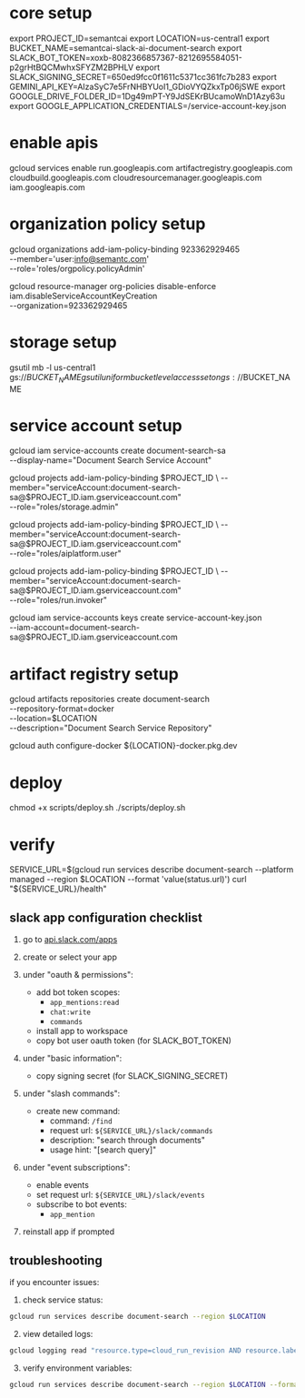 # core setup
export PROJECT_ID=semantcai
export LOCATION=us-central1
export BUCKET_NAME=semantcai-slack-ai-document-search
export SLACK_BOT_TOKEN=xoxb-8082366857367-8212695584051-p2grHtBQCMwhxSFYZM2BPHLV
export SLACK_SIGNING_SECRET=650ed9fcc0f1611c5371cc361fc7b283
export GEMINI_API_KEY=AIzaSyC7e5FrNHBYUoI1_GDioVYQZkxTp06jSWE
export GOOGLE_DRIVE_FOLDER_ID=1Dg49mPT-Y9JdSEKrBUcamoWnD1Azy63u
export GOOGLE_APPLICATION_CREDENTIALS=/service-account-key.json

# enable apis
gcloud services enable run.googleapis.com artifactregistry.googleapis.com \
    cloudbuild.googleapis.com cloudresourcemanager.googleapis.com iam.googleapis.com

# organization policy setup
gcloud organizations add-iam-policy-binding 923362929465 \
    --member='user:info@semantc.com' \
    --role='roles/orgpolicy.policyAdmin'

gcloud resource-manager org-policies disable-enforce iam.disableServiceAccountKeyCreation \
    --organization=923362929465

# storage setup
gsutil mb -l us-central1 gs://$BUCKET_NAME
gsutil uniformbucketlevelaccess set on gs://$BUCKET_NAME

# service account setup
gcloud iam service-accounts create document-search-sa \
    --display-name="Document Search Service Account"

gcloud projects add-iam-policy-binding $PROJECT_ID \
    --member="serviceAccount:document-search-sa@$PROJECT_ID.iam.gserviceaccount.com" \
    --role="roles/storage.admin"

gcloud projects add-iam-policy-binding $PROJECT_ID \
    --member="serviceAccount:document-search-sa@$PROJECT_ID.iam.gserviceaccount.com" \
    --role="roles/aiplatform.user"

gcloud projects add-iam-policy-binding $PROJECT_ID \
    --member="serviceAccount:document-search-sa@$PROJECT_ID.iam.gserviceaccount.com" \
    --role="roles/run.invoker"

gcloud iam service-accounts keys create service-account-key.json \
    --iam-account=document-search-sa@$PROJECT_ID.iam.gserviceaccount.com

# artifact registry setup
gcloud artifacts repositories create document-search \
    --repository-format=docker \
    --location=$LOCATION \
    --description="Document Search Service Repository"

gcloud auth configure-docker ${LOCATION}-docker.pkg.dev

# deploy
chmod +x scripts/deploy.sh
./scripts/deploy.sh

# verify
SERVICE_URL=$(gcloud run services describe document-search --platform managed --region $LOCATION --format 'value(status.url)')
curl "${SERVICE_URL}/health"

## slack app configuration checklist
1. go to [api.slack.com/apps](https://api.slack.com/apps)
2. create or select your app
3. under "oauth & permissions":
   - add bot token scopes:
     - `app_mentions:read`
     - `chat:write`
     - `commands`
   - install app to workspace
   - copy bot user oauth token (for SLACK_BOT_TOKEN)

4. under "basic information":
   - copy signing secret (for SLACK_SIGNING_SECRET)

5. under "slash commands":
   - create new command:
     - command: `/find`
     - request url: `${SERVICE_URL}/slack/commands`
     - description: "search through documents"
     - usage hint: "[search query]"

6. under "event subscriptions":
   - enable events
   - set request url: `${SERVICE_URL}/slack/events`
   - subscribe to bot events:
     - `app_mention`

7. reinstall app if prompted

## troubleshooting

if you encounter issues:

1. check service status:
```bash
gcloud run services describe document-search --region $LOCATION
```

2. view detailed logs:
```bash
gcloud logging read "resource.type=cloud_run_revision AND resource.labels.service_name=document-search" --limit 50
```

3. verify environment variables:
```bash
gcloud run services describe document-search --region $LOCATION --format 'yaml(spec.template.spec.containers[0].env)'
```